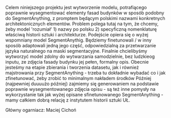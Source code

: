 Celem niniejszego projektu jest wytworzenie modelu, potrafiącego poprawnie wysegmentować elementy fasad budynków w sposób podobny do SegmentAnything, z promptem będącym polskimi nazwami konkretnych architektonicznych elementów. Problem polega tutaj na tym, że chcemy, żeby model 'rozumiał' 1) nazwy po polsku 2) specyficzną nomenklaturę właściwą historii sztuki i architekturze.
Podejście opiera się o wyżej wspomniany model SegmentAnythig. Będziemy finetunowali / w inny sposób adaptowali jedną jego część, odpowiedzialną za przetwarzanie języka naturalnego na maski segmentacyjne.
Finalnie chcielibyśmy wytworzyć model zdolny do wytwarzania samodzielnie, bez ludzkieog inputu, ze zdjęcia fasady budynku jej pełen, formalny opis.
Obecnie jesteśmy na etapie zbierania i tworzenia datasetu, jak i również majstrowania przy SegmentAnything - trzeba tu dokładnie wybadać co i jak zfinetunować, żeby zrobić to minimalnym nakładem środków
Później (najpewniej duuuużo później) zajmiemy się generowaniem na podstawie poprawnie wysegmentowanego zdjęcia opisu - są też inne pomysły na wykorzystanie tak jak wyżej opisane sfinetunowanego SegmentAnything - mamy całkiem dobrą relację z instytutem historii sztuki UŁ.

Główny ogarniacz: Maciej Cichoń
